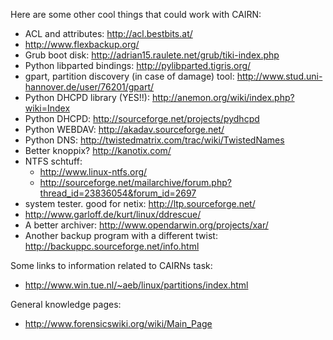 Here are some other cool things that could work with CAIRN:

  * ACL and attributes: http://acl.bestbits.at/
  * http://www.flexbackup.org/
  * Grub boot disk: http://adrian15.raulete.net/grub/tiki-index.php
  * Python libparted bindings: http://pylibparted.tigris.org/
  * gpart, partition discovery (in case of damage) tool: http://www.stud.uni-hannover.de/user/76201/gpart/
  * Python DHCPD library (YES!!): http://anemon.org/wiki/index.php?wiki=Index
  * Python DHCPD: http://sourceforge.net/projects/pydhcpd
  * Python WEBDAV: http://akadav.sourceforge.net/
  * Python DNS: http://twistedmatrix.com/trac/wiki/TwistedNames
  * Better knoppix? http://kanotix.com/
  * NTFS schtuff:
    * http://www.linux-ntfs.org/
    * http://sourceforge.net/mailarchive/forum.php?thread_id=23836054&forum_id=2697
  * system tester. good for netix: http://ltp.sourceforge.net/
  * http://www.garloff.de/kurt/linux/ddrescue/
  * A better archiver: http://www.opendarwin.org/projects/xar/
  * Another backup program with a different twist: http://backuppc.sourceforge.net/info.html

Some links to information related to CAIRNs task:

  * http://www.win.tue.nl/~aeb/linux/partitions/index.html

General knowledge pages:

  * http://www.forensicswiki.org/wiki/Main_Page

